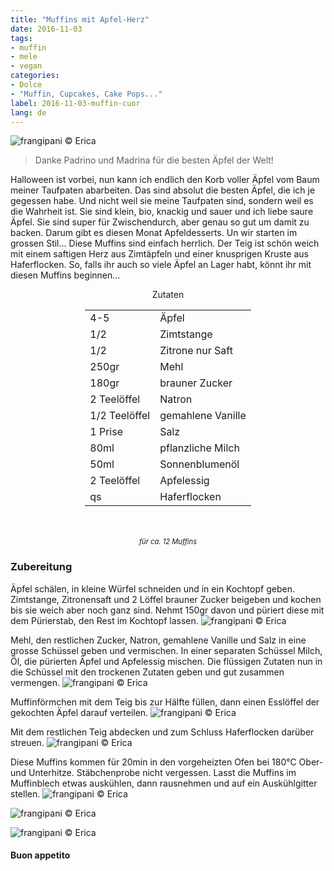 ```yaml
---
title: "Muffins mit Apfel-Herz"
date: 2016-11-03
tags:
- muffin
- mele
- vegan
categories:
- Dolce
- "Muffin, Cupcakes, Cake Pops..."
label: 2016-11-03-muffin-cuor
lang: de
---
```

![](../2016-11-03-muffin-cuor-di-mela/header.jpg "frangipani © Erica")

> Danke Padrino und Madrina für die besten Äpfel der Welt!

Halloween ist vorbei, nun kann ich endlich den Korb voller Äpfel vom Baum meiner Taufpaten abarbeiten. Das sind absolut die besten Äpfel, die ich je gegessen habe. Und nicht weil sie meine Taufpaten sind, sondern weil es die Wahrheit ist. Sie sind klein, bio, knackig und sauer und ich liebe saure Äpfel. Sie sind super für Zwischendurch, aber genau so gut um damit zu backen. Darum gibt es diesen Monat Apfeldesserts. Un wir starten im grossen Stil... Diese Muffins sind einfach herrlich. Der Teig ist schön weich mit einem saftigen Herz aus Zimtäpfeln und einer knusprigen Kruste aus Haferflocken. So, falls ihr auch so viele Äpfel an Lager habt, könnt ihr mit diesen Muffins beginnen...

<div id="wrapper" style="text-align: center">
  <div id="yourdiv" style="display: inline-block;">
  <div class="ingredients">
    <div class="ingredients-title">Zutaten</div>
    <table>
      <tbody>
        </tr>
        <tr>
          <td>4-5</td>
          <td>Äpfel</td>
        </tr>
        <tr>
          <td>1/2</td>
          <td>Zimtstange</td>
        </tr>
        <tr>
          <td>1/2</td>
          <td>Zitrone nur Saft</td>
        </tr>
        <tr>
          <td>250gr</td>
          <td>Mehl</td>
        </tr>
        <tr>
          <td>180gr</td>
          <td>brauner Zucker</td>
        </tr>
        <tr>
          <td>2 Teelöffel</td>
          <td>Natron</td>
        </tr>
        <tr>
          <td>1/2 Teelöffel</td>
          <td>gemahlene Vanille</td>
        </tr>
        <tr>
          <td>1 Prise</td>
          <td>Salz</td>
        </tr>
        <tr>
          <td>80ml</td>
          <td>pflanzliche Milch</td> 
        </tr>
        <tr>
          <td>50ml</td>
          <td>Sonnenblumenöl</td>
        </tr>
        <tr>
          <td>2 Teelöffel</td>
          <td>Apfelessig</td>
        </tr>
        <tr>
          <td>qs</td>
          <td>Haferflocken</td>   
        </tr>
      </tbody>
    </table>
    <br></br>
    <i class="pull-right" style="font-size: 80%;">für ca. 12 Muffins</i>
  </div>
  </div>
</div>


<h3>
  <font color="grey">
    <i class="fa fa-cogs"></i>
  </font> Zubereitung
</h3>

Äpfel schälen, in kleine Würfel schneiden und in ein Kochtopf geben. Zimtstange, Zitronensaft und 2 Löffel brauner Zucker beigeben und kochen bis sie weich aber noch ganz sind. Nehmt 150gr davon und püriert diese mit dem Pürierstab, den Rest im Kochtopf lassen.
![](../2016-11-03-muffin-cuor-di-mela/melecotte.jpg "frangipani © Erica")

Mehl, den restlichen Zucker, Natron, gemahlene Vanille und Salz in eine grosse Schüssel geben und vermischen. In einer separaten Schüssel Milch, Öl, die pürierten Äpfel und Apfelessig mischen. Die flüssigen Zutaten nun in die Schüssel mit den trockenen Zutaten geben und gut zusammen vermengen.
![](../2016-11-03-muffin-cuor-di-mela/impasto.jpg "frangipani © Erica")

Muffinförmchen mit dem Teig bis zur Hälfte füllen, dann einen Esslöffel der gekochten Äpfel darauf verteilen.
![](../2016-11-03-muffin-cuor-di-mela/pirottini.jpg "frangipani © Erica")

Mit dem restlichen Teig abdecken und zum Schluss Haferflocken darüber streuen.
![](../2016-11-03-muffin-cuor-di-mela/teglia.jpg "frangipani © Erica")

Diese Muffins kommen für 20min in den vorgeheizten Ofen bei 180°C Ober- und Unterhitze. Stäbchenprobe nicht vergessen. Lasst die Muffins im Muffinblech etwas auskühlen, dann rausnehmen und auf ein Auskühlgitter stellen.
![](../2016-11-03-muffin-cuor-di-mela/risultato1.jpg "frangipani © Erica")

![](../2016-11-03-muffin-cuor-di-mela/risultato2.jpg "frangipani © Erica")

![](../2016-11-03-muffin-cuor-di-mela/risultato3.jpg "frangipani © Erica")


<h4>Buon appetito
  <font color="red">
    <i class="fa fa-smile-o"></i>
  </font>
</h4>
